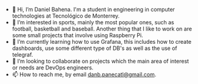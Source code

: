 - 👋 Hi, I’m Daniel Bahena. I'm a student in engineering in computer technologies at Tecnológico de Monterrey. 
- 👀 I’m interested in sports, mainly the most popular ones, such as football, basketball and baseball. Another thing that I like to work on are some small projects that involve using Raspberry Pi.
- 🌱 I’m currently learning how to use Grafana, this includes how to create dashboards, use some different type of DB's as well as the use of telegraf.
- 💞️ I’m looking to collaborate on projects which the main area of interest or needs are DevOps engineers.
- 📫 How to reach me, by email danb.panecatl@gmail.com.

<!---
aero87/aero87 is a ✨ special ✨ repository because its `README.md` (this file) appears on your GitHub profile.
You can click the Preview link to take a look at your changes.
--->
